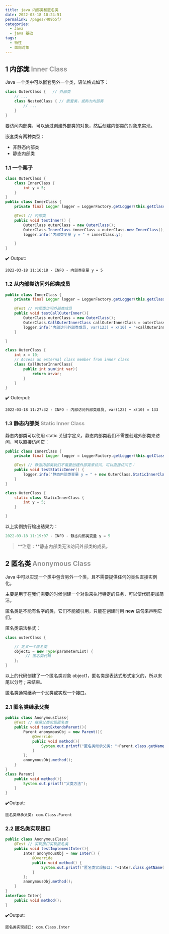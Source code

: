 ```yaml
---
title: java 内部类和匿名类
date: 2022-03-18 10:24:51
permalink: /pages/409b5f/
categories:
  - Java
  - java 基础
tags:
  - 特性
  - 面向对象
---
```


## 1 内部类 <font color="#999">  Inner Class</font>

Java 一个类中可以嵌套另外一个类，语法格式如下：

```java
class OuterClass {   // 外部类
    // ...
    class NestedClass { // 嵌套类，或称为内部类
        // ...
    }
}
```

要访问内部类，可以通过创建外部类的对象，然后创建内部类的对象来实现。

嵌套类有两种类型：

- 非静态内部类
- 静态内部类

### 1.1 一个栗子

```java
class OuterClass {
    class InnerClass {
        int y = 5;
    }
}
public class InnerClass {
    private final Logger logger = LoggerFactory.getLogger(this.getClass());

    @Test // 内部类
    public void testInner() {
        OuterClass outerClass = new OuterClass();
        OuterClass.InnerClass innerClass = outerClass.new InnerClass();
        logger.info("内部类变量 y = " + innerClass.y);

    }
}
```

:heavy_check_mark: Output:

```
2022-03-18 11:16:18 - INFO - 内部类变量 y = 5
```

### 1.2 从内部类访问外部类成员

```java
public class InnerClass {
    private final Logger logger = LoggerFactory.getLogger(this.getClass());

    @Test // 内部类访问外部类成员
    public void testCallOuterInner(){
        OuterClass outerClass = new OuterClass();
        OuterClass.CallOuterInnerClass callOuterInnerClass = outerClass.new CallOuterInnerClass();
        logger.info("内部访问外部类成员, var(123) + x(10) = "+callOuterInnerClass.sum(123));
    }

}

class OuterClass {
    int x = 10;
    // Access an external class member from inner class
    class CallOuterInnerClass{
        public int sum(int var){
            return x+var;
        }
    }
}
```

:heavy_check_mark: Outerput:

```
2022-03-18 11:27:32 - INFO - 内部访问外部类成员, var(123) + x(10) = 133
```

### 1.3 静态内部类 <font color="#999"> Static Inner Class</font>

静态内部类可以使用 static 关键字定义，静态内部类我们不需要创建外部类来访问，可以直接访问它：

```java
public class InnerClass {
    private final Logger logger = LoggerFactory.getLogger(this.getClass());

    @Test // 静态内部类我们不需要创建外部类来访问，可以直接访问它：
    public void testStaticInner() {
        logger.info("静态内部类变量 y = " + new OuterClass.StaticInnerClass().y);
    }
}

class OuterClass {
    static class StaticInnerClass {
        int y = 5;
    }

}
```

以上实例执行输出结果为：

```java
2022-03-18 11:19:07 - INFO - 静态内部类变量 y = 5
```

> **注意：**静态内部类无法访问外部类的成员。

## 2 匿名类 <font color="#999"> Anonymous Class</font>

Java 中可以实现一个类中包含另外一个类，且不需要提供任何的类名直接实例化。

主要是用于在我们需要的时候创建一个对象来执行特定的任务，可以使代码更加简洁。

匿名类是不能有名字的类，它们不能被引用，只能在创建时用 **new** 语句来声明它们。

匿名类语法格式：

```java
class outerClass {

    // 定义一个匿名类
    object1 = new Type(parameterList) {
         // 匿名类代码
    };
}
```

以上的代码创建了一个匿名类对象 object1，匿名类是表达式形式定义的，所以末尾以分号 **;** 来结束。

匿名类通常继承一个父类或实现一个接口。

### 2.1 匿名类继承父类

```java
public class AnonymousClass{
    @Test // 继承父类实现匿名类
    public void testExtendsParent(){
        Parent anonymousObj = new Parent(){
            @Override
            public void method(){
                System.out.printf("匿名类继承父类: "+Parent.class.getName());
            }
        };
        anonymousObj.method();
    }
}
class Parent{
    public void method(){
        System.out.printf("父类方法");
    }
}
```

:heavy_check_mark:Output:

```
匿名类继承父类: com.Class.Parent
```

### 2.2 匿名类实现接口

```java
public class AnonymousClass{
    @Test // 实现接口实现匿名类
    public void testImplementInter(){
        Inter anonymousObj = new Inter() {
            @Override
            public void method() {
                System.out.printf("匿名类实现接口: "+Inter.class.getName());
            }
        };
        anonymousObj.method();
    }
}
interface Inter{
    public void method();
}
```

:heavy_check_mark:Output:

```
匿名类实现接口: com.Class.Inter
```
